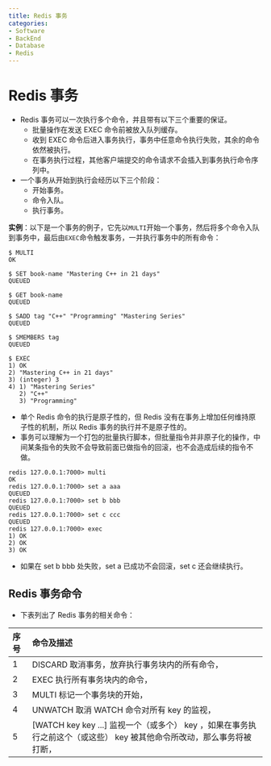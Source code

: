 ```yaml
---
title: Redis 事务
categories:
- Software
- BackEnd
- Database
- Redis
---
```

# Redis 事务

- Redis 事务可以一次执行多个命令，并且带有以下三个重要的保证。
    - 批量操作在发送 EXEC 命令前被放入队列缓存。
    - 收到 EXEC 命令后进入事务执行，事务中任意命令执行失败，其余的命令依然被执行。
    - 在事务执行过程，其他客户端提交的命令请求不会插入到事务执行命令序列中。
- 一个事务从开始到执行会经历以下三个阶段：
    - 开始事务。
    - 命令入队。
    - 执行事务。

**实例**：以下是一个事务的例子，它先以`MULTI`开始一个事务，然后将多个命令入队到事务中，最后由`EXEC`命令触发事务，一并执行事务中的所有命令：

```
$ MULTI
OK

$ SET book-name "Mastering C++ in 21 days"
QUEUED

$ GET book-name
QUEUED

$ SADD tag "C++" "Programming" "Mastering Series"
QUEUED

$ SMEMBERS tag
QUEUED

$ EXEC
1) OK
2) "Mastering C++ in 21 days"
3) (integer) 3
4) 1) "Mastering Series"
   2) "C++"
   3) "Programming"
```

- 单个 Redis 命令的执行是原子性的，但 Redis 没有在事务上增加任何维持原子性的机制，所以 Redis 事务的执行并不是原子性的。
- 事务可以理解为一个打包的批量执行脚本，但批量指令并非原子化的操作，中间某条指令的失败不会导致前面已做指令的回滚，也不会造成后续的指令不做。

```
redis 127.0.0.1:7000> multi
OK
redis 127.0.0.1:7000> set a aaa
QUEUED
redis 127.0.0.1:7000> set b bbb
QUEUED
redis 127.0.0.1:7000> set c ccc
QUEUED
redis 127.0.0.1:7000> exec
1) OK
2) OK
3) OK
```

- 如果在 set b bbb 处失败，set a 已成功不会回滚，set c 还会继续执行。

## Redis 事务命令

- 下表列出了 Redis 事务的相关命令：

| 序号 | 命令及描述                                                   |
| :--- | :----------------------------------------------------------- |
| 1    | DISCARD  取消事务，放弃执行事务块内的所有命令，                |
| 2    | EXEC  执行所有事务块内的命令，                                |
| 3    | MULTI  标记一个事务块的开始，                                 |
| 4    | UNWATCH  取消 WATCH 命令对所有 key 的监视，                   |
| 5    | [WATCH key key ...\]  监视一个（或多个） key ，如果在事务执行之前这个（或这些） key 被其他命令所改动，那么事务将被打断， |